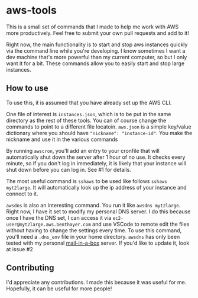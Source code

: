 # aws-tools

This is a small set of commands that I made to help me work with AWS more productively.
Feel free to submit your own pull requests and add to it!

Right now, the main functionality is to start and stop aws instances quickly via the command line while you're developing. I know sometimes I want a dev machine that's more powerful than my current computer, so but I only want it for a bit. These commands allow you to easily start and stop large instances. 

## How to use
To use this, it is assumed that you have already set up the AWS CLI.

One file of interest is `instances.json`, which is to be put in the same directory as the rest of these tools. 
You can of course change the commands to point to a different file locatoin.
`aws.json` is a simple key/value dictionary where you should have `"nickname": "instance-id"`. You make the nickname and use it in the various commands

By running `awscron`, you'll add an entry to your cronfile that will automatically shut down the server after 1 hour of no use.
It checks every minute, so if you don't log in immediately, it is likely that your instance will shut down before you can log in.
See #1 for details.

The most useful command is `sshaws` to be used like follows `sshaws myt2large`.
It will automatically look up the ip address of your instance and connect to it.

`awsdns` is also an interesting command. You run it like `awsdns myt2large`.
Right now, I have it set to modify my personal DNS server.
I do this because once I have the DNS set, I can access it via `ec2-user@myt2large.aws.benthayer.com` and use VSCode to remote edit the files without having to change the settings every time.
To use this command, you'll need a `.dns_env` file in your home directory.
`awsdns` has only been tested with my personal [mail-in-a-box](https://github.com/mail-in-a-box/mailinabox) server.
If you'd like to update it, look at issue #2

## Contributing
I'd appreciate any contributions.
I made this because it was useful for me.
Hopefully, it can be useful for more people!
